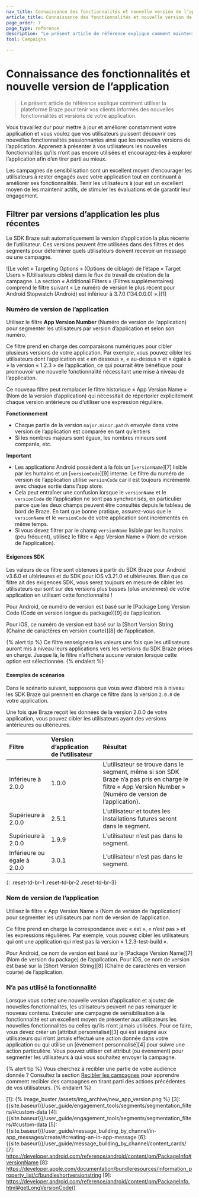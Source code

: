 ```yaml
---
nav_title: Connaissance des fonctionnalités et nouvelle version de l’application
article_title: Connaissance des fonctionnalités et nouvelle version de l’application
page_order: 7
page_type: reference
description: "Le présent article de référence explique comment maintenir vos utilisateurs informés et enthousiastes lorsque vous publiez de nouvelles fonctionnalités ou versions."
tool: Campaigns

---
```


# Connaissance des fonctionnalités et nouvelle version de l’application

> Le présent article de référence explique comment utiliser la plateforme Braze pour tenir vos clients informés des nouvelles fonctionnalités et versions de votre application. 

Vous travaillez dur pour mettre à jour et améliorer constamment votre application et vous voulez que vos utilisateurs puissent découvrir ces nouvelles fonctionnalités passionnantes ainsi que les nouvelles versions de l’application. Apprenez à présenter à vos utilisateurs les nouvelles fonctionnalités qu’ils n’ont pas encore utilisées et encouragez-les à explorer l’application afin d’en tirer parti au mieux.

Les campagnes de sensibilisation sont un excellent moyen d’encourager les utilisateurs à rester engagés avec votre application tout en continuant à améliorer ses fonctionnalités.  Tenir les utilisateurs à jour est un excellent moyen de les maintenir actifs, de stimuler les évaluations et de garantir leur engagement.

## Filtrer par versions d’application les plus récentes

Le SDK Braze suit automatiquement la version d’application la plus récente de l’utilisateur. Ces versions peuvent être utilisées dans des filtres et des segments pour déterminer quels utilisateurs doivent recevoir un message ou une campagne.

![Le volet « Targeting Options » (Options de ciblage) de l’étape « Target Users » (Utilisateurs cibles) dans le flux de travail de création de la campagne. La section « Additional Filters » (Filtres supplémentaires) comprend le filtre suivant « Le numéro de version le plus récent pour Android Stopwatch (Android) est inférieur à 3.7.0 (134.0.0.0) ».][1]

### Numéro de version de l’application

Utilisez le filtre **App Version Number** (Numéro de version de l’application) pour segmenter les utilisateurs par version d’application et selon son numéro. 

Ce filtre prend en charge des comparaisons numériques pour cibler plusieurs versions de votre application. Par exemple, vous pouvez cibler les utilisateurs dont l’application est « en dessous », « au-dessus » et « égale à » la version « 1.2.3 » de l’application, ce qui pourrait être bénéfique pour promouvoir une nouvelle fonctionnalité nécessitant une mise à niveau de l’application.

Ce nouveau filtre peut remplacer le filtre historique « App Version Name » (Nom de la version d’application) qui nécessitait de répertorier explicitement chaque version antérieure ou d’utiliser une expression régulière.

**Fonctionnement**

* Chaque partie de la version `major.minor.patch` envoyée dans votre version de l’application est comparée en tant qu’entiers
* Si les nombres majeurs sont égaux, les nombres mineurs sont comparés, etc.

**Important**

* Les applications Android possèdent à la fois un [`versionName`][7] lisible par les humains et un [`versionCode`][9] interne. Le filtre du numéro de version de l’application utilise `versionCode` car il est toujours incrémenté avec chaque sortie dans l’app store.
* Cela peut entraîner une confusion lorsque le `versionName` et le `versionCode` de l’application ne sont pas synchronisés, en particulier parce que les deux champs peuvent être consultés depuis le tableau de bord de Braze. En tant que bonne pratique, assurez-vous que le `versionName` et le `versionCode` de votre application sont incrémentés en même temps.
* Si vous devez filtrer par le champ `versionName` lisible par les humains (peu fréquent), utilisez le filtre « App Version Name » (Nom de version de l’application).

#### Exigences SDK

Les valeurs de ce filtre sont obtenues à partir du SDK Braze pour Android v3.6.0 et ultérieures et du SDK pour iOS v3.21.0 et ultérieures. Bien que ce filtre ait des exigences SDK, vous serez toujours en mesure de cibler les utilisateurs qui sont sur des versions plus basses (plus anciennes) de votre application en utilisant cette fonctionnalité !

Pour Android, ce numéro de version est basé sur le [Package Long Version Code (Code en version longue du package)][9] de l’application.

Pour iOS, ce numéro de version est basé sur la [Short Version String (Chaîne de caractères en version courte)][8] de l’application.

{% alert tip %}
Ce filtre renseignera les valeurs une fois que les utilisateurs auront mis à niveau leurs applications vers les versions du SDK Braze prises en charge. Jusque là, le filtre n’affichera aucune version lorsque cette option est sélectionnée.
{% endalert %}

#### Exemples de scénarios

Dans le scénario suivant, supposons que vous avez d’abord mis à niveau les SDK Braze qui prennent en charge ce filtre dans la version `2.0.0` de votre application.

Une fois que Braze reçoit les données de la version 2.0.0 de votre application, vous pouvez cibler les utilisateurs ayant des versions antérieures ou ultérieures.

| Filtre  | Version d’application de l’utilisateur  | Résultat |
:------------- | :----------- | :---------|
| Inférieure à 2.0.0 | 1.0.0 | L’utilisateur se trouve dans le segment, même si son SDK Braze n’a pas pris en charge le filtre « App Version Number » (Numéro de version de l’application). |
| Supérieure à 2.0.0 | 2.5.1 | L’utilisateur et toutes les installations futures seront dans le segment. |
| Supérieure à 2.0.0 | 1.9.9 | L’utilisateur n’est pas dans le segment. |
| Inférieure ou égale à 2.0.0 | 3.0.1 | L’utilisateur n’est pas dans le segment. |
{: .reset-td-br-1 .reset-td-br-2 .reset-td-br-3}

### Nom de version de l’application

Utilisez le filtre « App Version Name » (Nom de version de l’application) pour segmenter les utilisateurs par nom de version de l’application. 

Ce filtre prend en charge la correspondance avec « est », « n’est pas » et les expressions régulières. Par exemple, vous pouvez cibler les utilisateurs qui ont une application qui n’est pas la version « 1.2.3-test-build ».

Pour Android, ce nom de version est basé sur le [Package Version Name][7] (Nom de version du package) de l’application. Pour iOS, ce nom de version est basé sur la [Short Version String][8] (Chaîne de caractères en version courte) de l’application.

### N’a pas utilisé la fonctionnalité

Lorsque vous sortez une nouvelle version d’application et ajoutez de nouvelles fonctionnalités, les utilisateurs peuvent ne pas remarquer le nouveau contenu. Exécuter une campagne de sensibilisation à la fonctionnalité est un excellent moyen de présenter aux utilisateurs les nouvelles fonctionnalités ou celles qu’ils n’ont jamais utilisées. Pour ce faire, vous devez créer un [attribut personnalisé][3] qui est assigné aux utilisateurs qui n’ont jamais effectué une action donnée dans votre application ou qui utilise un [événement personnalisé][4] pour suivre une action particulière. Vous pouvez utiliser cet attribut (ou événement) pour segmenter les utilisateurs à qui vous souhaitez envoyer la campagne.

{% alert tip %}
Vous cherchez à recibler une partie de votre audience donnée ? Consultez la section [Recibler les campagnes]({{site.baseurl}}/user_guide/engagement_tools/campaigns/ideas_and_strategies/retargeting_campaigns/) pour apprendre comment recibler des campagnes en tirant parti des actions précédentes de vos utilisateurs.
{% endalert %}


[1]: {% image_buster /assets/img_archive/new_app_version.png %}
[3]: {{site.baseurl}}/user_guide/engagement_tools/segments/segmentation_filters/#custom-data
[4]: {{site.baseurl}}/user_guide/engagement_tools/segments/segmentation_filters/#custom-data
[5]: {{site.baseurl}}/user_guide/message_building_by_channel/in-app_messages/create/#creating-an-in-app-message
[6]: {{site.baseurl}}/user_guide/message_building_by_channel/content_cards/
[7]: https://developer.android.com/reference/android/content/pm/PackageInfo#versionName
[8]: https://developer.apple.com/documentation/bundleresources/information_property_list/cfbundleshortversionstring
[9]: https://developer.android.com/reference/android/content/pm/PackageInfo.html#getLongVersionCode()
